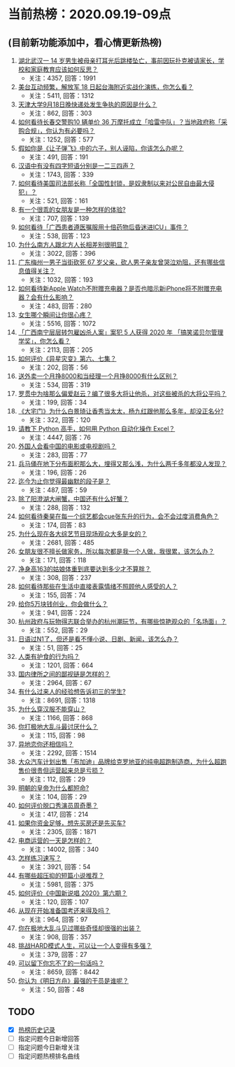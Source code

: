 # 当前热榜：2020.09.19-09点
## (目前新功能添加中，看心情更新热榜)
1. [湖北武汉一 14 岁男生被母亲打耳光后跳楼坠亡，事前因玩扑克被请家长，学校和家庭教育应该如何反思？](https://www.zhihu.com/question/421739665)
    * 关注：4357, 回答：1991
2. [美台互动频繁，解放军 18 日起台海附近实战化演练，你怎么看？](https://www.zhihu.com/question/421704620)
    * 关注：5411, 回答：1312
3. [天津大学9月18日晚快递处发生争执的原因是什么？](https://www.zhihu.com/question/421788095)
    * 关注：862, 回答：303
4. [如何看待长春交警购10 辆单价 36 万摩托成立「哈雷中队」？当地政府称「采购合规」，你认为有必要吗？](https://www.zhihu.com/question/421426653)
    * 关注：1252, 回答：577
5. [假如你是《让子弹飞》中的六子，别人诬陷，你该怎么办呢？](https://www.zhihu.com/question/419470594)
    * 关注：491, 回答：191
6. [汉语中有没有四字短语分别是一二三四声？](https://www.zhihu.com/question/25292709)
    * 关注：1743, 回答：339
7. [如何看待美国司法部长称「全国性封锁，是奴隶制以来对公民自由最大侵犯」？](https://www.zhihu.com/question/421751672)
    * 关注：521, 回答：161
8. [有一个很乖的女朋友是一种怎样的体验?](https://www.zhihu.com/question/307307359)
    * 关注：707, 回答：139
9. [如何看待「广西患者遵医嘱服用十倍药物后昏迷进ICU」事件？](https://www.zhihu.com/question/421561820)
    * 关注：538, 回答：123
10. [为什么南方人跟北方人长相差别很明显？](https://www.zhihu.com/question/281221833)
    * 关注：3022, 回答：396
11. [广东梅州一男子当街砍死 67 岁父亲，砍人男子亲友曾哭泣劝阻，还有哪些信息值得关注？](https://www.zhihu.com/question/421679141)
    * 关注：1032, 回答：193
12. [如何看待新Apple Watch不附赠充电器？是否也暗示新iPhone将不附赠充电器？会有什么影响？](https://www.zhihu.com/question/421335583)
    * 关注：483, 回答：280
13. [女生哪个瞬间让你很心疼？](https://www.zhihu.com/question/277654276)
    * 关注：5516, 回答：1072
14. [「广西南宁层层转包雇凶杀人案」案犯 5 人获得 2020 年 「搞笑诺贝尔管理学奖」，你怎么看？](https://www.zhihu.com/question/421684966)
    * 关注：2113, 回答：205
15. [如何评价《异星灾变》第六、七集？](https://www.zhihu.com/question/421640711)
    * 关注：202, 回答：56
16. [送外卖一个月挣8000和当经理一个月挣8000有什么区别？](https://www.zhihu.com/question/381264562)
    * 关注：534, 回答：319
17. [罗贯中为啥那么偏爱赵云？编了很多大将让他杀，对这些被杀的大将公平吗？](https://www.zhihu.com/question/421009728)
    * 关注：199, 回答：34
18. [《大宅门》为什么白景琦让香秀当太太，杨九红跟他那么多年，却没正名分?](https://www.zhihu.com/question/293873287)
    * 关注：322, 回答：120
19. [请教下 Python 高手，如何用 Python 自动化操作 Excel？](https://www.zhihu.com/question/315655985)
    * 关注：4447, 回答：76
20. [外国人会看中国的电影或电视剧吗？](https://www.zhihu.com/question/265791375)
    * 关注：283, 回答：77
21. [兵马俑在地下分布面积那么大，埋得又那么浅，为什么两千多年都没人发现？](https://www.zhihu.com/question/414917182)
    * 关注：196, 回答：26
22. [迄今为止你觉得最幽默的段子是？](https://www.zhihu.com/question/265976502)
    * 关注：487, 回答：59
23. [除了阳澄湖大闸蟹，中国还有什么好蟹？](https://www.zhihu.com/question/421452050)
    * 关注：288, 回答：132
24. [如何看待秦昊在每一个综艺都会cue张东升的行为，会不会过度消费角色？](https://www.zhihu.com/question/411661792)
    * 关注：174, 回答：83
25. [为什么现在各大综艺节目现场观众大多是女的？](https://www.zhihu.com/question/297376255)
    * 关注：2681, 回答：485
26. [女朋友很不擅长做家务，所以每次都是我一个人做，我很累，该怎么办？](https://www.zhihu.com/question/421790546)
    * 关注：171, 回答：118
27. [净身高163的姑娘体重到底要达到多少才不算胖？](https://www.zhihu.com/question/420674171)
    * 关注：308, 回答：237
28. [如何看待那些在生活中直接表露情绪不照顾他人感受的人？](https://www.zhihu.com/question/421580438)
    * 关注：155, 回答：74
29. [给你5万块钱创业，你会做什么？](https://www.zhihu.com/question/406987409)
    * 关注：941, 回答：224
30. [杭州政府与玩物得志联合举办的杭州潮玩节，有哪些惊艳观众的「名场面」？](https://www.zhihu.com/question/419147850)
    * 关注：552, 回答：29
31. [日语过N1了，但还是看不懂小说、日剧、新闻，该怎么办？](https://www.zhihu.com/question/421335201)
    * 关注：51, 回答：25
32. [人类有护食的行为吗？](https://www.zhihu.com/question/38115707)
    * 关注：1201, 回答：664
33. [国内律所之间的鄙视链是怎样的？](https://www.zhihu.com/question/35107100)
    * 关注：2964, 回答：67
34. [有什么过来人的经验想告诉初三的学生?](https://www.zhihu.com/question/311718177)
    * 关注：8691, 回答：1318
35. [为什么穿汉服不能穿山？](https://www.zhihu.com/question/415307969)
    * 关注：1166, 回答：868
36. [你打极地大乱斗最讨厌什么？](https://www.zhihu.com/question/388420197)
    * 关注：115, 回答：98
37. [异地恋你还相信吗？](https://www.zhihu.com/question/355923422)
    * 关注：2292, 回答：1514
38. [大众汽车计划出售「布加迪」品牌给克罗地亚的纯电超跑制造商，为什么超跑售价很贵但运营起来总是亏损？](https://www.zhihu.com/question/421699738)
    * 关注：112, 回答：29
39. [明朝的皇帝为什么都短命?](https://www.zhihu.com/question/361984168)
    * 关注：104, 回答：29
40. [如何评价脱口秀演员周奇墨？](https://www.zhihu.com/question/412633497)
    * 关注：417, 回答：214
41. [如果你资金足够，想先买房还是先买车?](https://www.zhihu.com/question/414067470)
    * 关注：2305, 回答：1871
42. [电商运营的一天是怎样的？](https://www.zhihu.com/question/26504506)
    * 关注：14002, 回答：340
43. [怎样练习速写？](https://www.zhihu.com/question/19862600)
    * 关注：3921, 回答：54
44. [有哪些超压抑的短篇小说推荐？](https://www.zhihu.com/question/339904022)
    * 关注：5981, 回答：375
45. [如何评价《中国新说唱 2020》第六期？](https://www.zhihu.com/question/421741904)
    * 关注：120, 回答：107
46. [从现在开始准备国考还来得及吗？](https://www.zhihu.com/question/411359382)
    * 关注：964, 回答：97
47. [你在极地大乱斗见过哪些奇怪却很强的出装？](https://www.zhihu.com/question/405383931)
    * 关注：908, 回答：357
48. [挑战HARD模式人生，可以让一个人变得有多强？](https://www.zhihu.com/question/421544313)
    * 关注：379, 回答：27
49. [可以留下你忘不了的一句话吗？](https://www.zhihu.com/question/403780921)
    * 关注：8659, 回答：8442
50. [你认为《明日方舟》最强的干员是谁呢？](https://www.zhihu.com/question/419856984)
    * 关注：50, 回答：48
## TODO
* [x] [热榜历史记录](hot_history/AllHot.md)
* [ ] 指定问题今日新增回答
* [ ] 指定问题今日新增关注
* [ ] 指定问题热榜排名曲线
